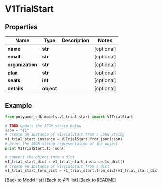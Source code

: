 # V1TrialStart


## Properties
Name | Type | Description | Notes
------------ | ------------- | ------------- | -------------
**name** | **str** |  | [optional] 
**email** | **str** |  | [optional] 
**organization** | **str** |  | [optional] 
**plan** | **str** |  | [optional] 
**seats** | **int** |  | [optional] 
**details** | **object** |  | [optional] 

## Example

```python
from polyaxon_sdk.models.v1_trial_start import V1TrialStart

# TODO update the JSON string below
json = "{}"
# create an instance of V1TrialStart from a JSON string
v1_trial_start_instance = V1TrialStart.from_json(json)
# print the JSON string representation of the object
print V1TrialStart.to_json()

# convert the object into a dict
v1_trial_start_dict = v1_trial_start_instance.to_dict()
# create an instance of V1TrialStart from a dict
v1_trial_start_form_dict = v1_trial_start.from_dict(v1_trial_start_dict)
```
[[Back to Model list]](../README.md#documentation-for-models) [[Back to API list]](../README.md#documentation-for-api-endpoints) [[Back to README]](../README.md)


